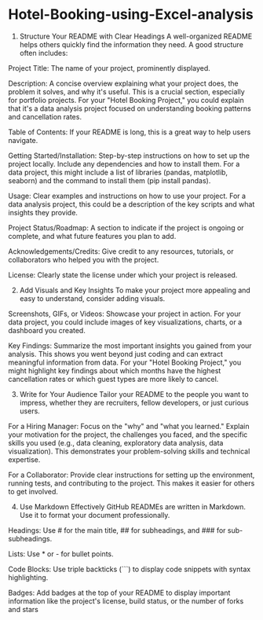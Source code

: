 # Hotel-Booking-using-Excel-analysis


1. Structure Your README with Clear Headings
A well-organized README helps others quickly find the information they need. A good structure often includes:

Project Title: The name of your project, prominently displayed.

Description: A concise overview explaining what your project does, the problem it solves, and why it's useful. This is a crucial section, especially for portfolio projects. For your "Hotel Booking Project," you could explain that it's a data analysis project focused on understanding booking patterns and cancellation rates.

Table of Contents: If your README is long, this is a great way to help users navigate.

Getting Started/Installation: Step-by-step instructions on how to set up the project locally. Include any dependencies and how to install them. For a data project, this might include a list of libraries (pandas, matplotlib, seaborn) and the command to install them (pip install pandas).

Usage: Clear examples and instructions on how to use your project. For a data analysis project, this could be a description of the key scripts and what insights they provide.

Project Status/Roadmap: A section to indicate if the project is ongoing or complete, and what future features you plan to add.

Acknowledgements/Credits: Give credit to any resources, tutorials, or collaborators who helped you with the project.

License: Clearly state the license under which your project is released.

2. Add Visuals and Key Insights
To make your project more appealing and easy to understand, consider adding visuals.

Screenshots, GIFs, or Videos: Showcase your project in action. For your data project, you could include images of key visualizations, charts, or a dashboard you created.

Key Findings: Summarize the most important insights you gained from your analysis. This shows you went beyond just coding and can extract meaningful information from data. For your "Hotel Booking Project," you might highlight key findings about which months have the highest cancellation rates or which guest types are more likely to cancel.

3. Write for Your Audience
Tailor your README to the people you want to impress, whether they are recruiters, fellow developers, or just curious users.

For a Hiring Manager: Focus on the "why" and "what you learned." Explain your motivation for the project, the challenges you faced, and the specific skills you used (e.g., data cleaning, exploratory data analysis, data visualization). This demonstrates your problem-solving skills and technical expertise.

For a Collaborator: Provide clear instructions for setting up the environment, running tests, and contributing to the project. This makes it easier for others to get involved.

4. Use Markdown Effectively
GitHub READMEs are written in Markdown. Use it to format your document professionally.

Headings: Use # for the main title, ## for subheadings, and ### for sub-subheadings.

Lists: Use * or - for bullet points.

Code Blocks: Use triple backticks (```) to display code snippets with syntax highlighting.

Badges: Add badges at the top of your README to display important information like the project's license, build status, or the number of forks and stars
